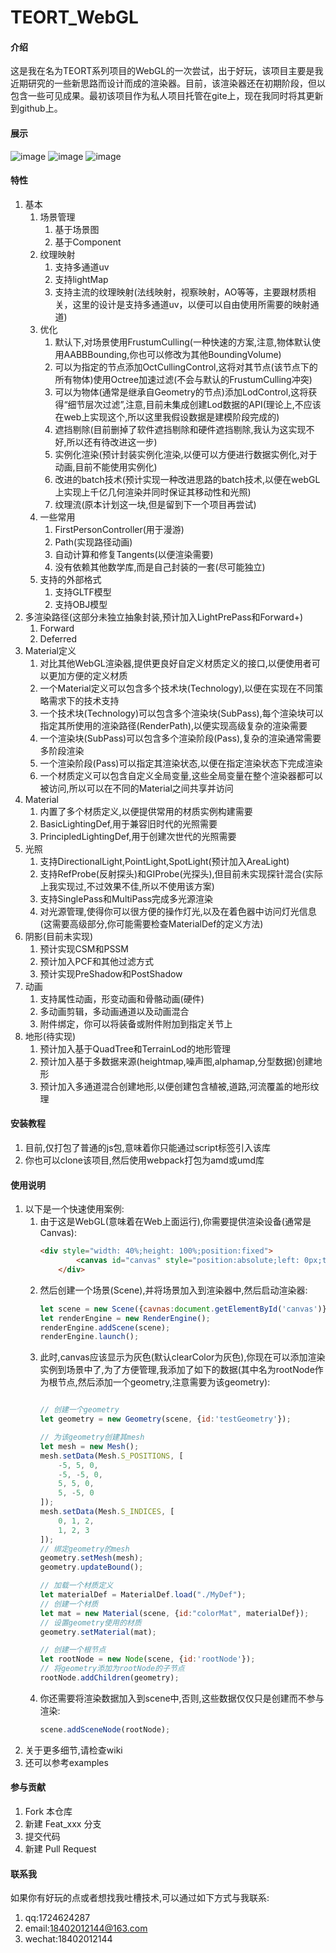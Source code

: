 # TEORT_WebGL

#### 介绍
这是我在名为TEORT系列项目的WebGL的一次尝试，出于好玩，该项目主要是我近期研究的一些新思路而设计而成的渲染器。目前，该渲染器还在初期阶段，但以包含一些可见成果。最初该项目作为私人项目托管在gite上，现在我同时将其更新到github上。

#### 展示
![image](https://gitee.com/JoyClm/teort_-web-gl/blob/master/Screenshot/a.png)
![image](https://gitee.com/JoyClm/teort_-web-gl/blob/master/Screenshot/b.png)
![image](https://gitee.com/JoyClm/teort_-web-gl/blob/master/Screenshot/c.png)

#### 特性
1.  基本
    1.  场景管理
        1.  基于场景图
        2.  基于Component
    2.  纹理映射
        1.  支持多通道uv
        2.  支持lightMap
        3.  支持主流的纹理映射(法线映射，视察映射，AO等等，主要跟材质相关，这里的设计是支持多通道uv，以便可以自由使用所需要的映射通道)
    3.  优化
        1.  默认下,对场景使用FrustumCulling(一种快速的方案,注意,物体默认使用AABBBounding,你也可以修改为其他BoundingVolume)
        2.  可以为指定的节点添加OctCullingControl,这将对其节点(该节点下的所有物体)使用Octree加速过滤(不会与默认的FrustumCulling冲突)
        3.  可以为物体(通常是继承自Geometry的节点)添加LodControl,这将获得“细节层次过滤”,注意,目前未集成创建Lod数据的API(理论上,不应该在web上实现这个,所以这里我假设数据是建模阶段完成的)
        4.  遮挡剔除(目前删掉了软件遮挡剔除和硬件遮挡剔除,我认为这实现不好,所以还有待改进这一步)
        5.  实例化渲染(预计封装实例化渲染,以便可以方便进行数据实例化,对于动画,目前不能使用实例化)
        6.  改进的batch技术(预计实现一种改进思路的batch技术,以便在webGL上实现上千亿几何渲染并同时保证其移动性和光照)
        7.  纹理流(原本计划这一块,但是留到下一个项目再尝试)
    3.  一些常用
        1.  FirstPersonController(用于漫游)
        2.  Path(实现路径动画)
        3.  自动计算和修复Tangents(以便渲染需要)
        4.  没有依赖其他数学库,而是自己封装的一套(尽可能独立)
    4.  支持的外部格式
        1.  支持GLTF模型
        2.  支持OBJ模型
2.  多渲染路径(这部分未独立抽象封装,预计加入LightPrePass和Forward+)
    1.  Forward
    2.  Deferred
3.  Material定义
    1.  对比其他WebGL渲染器,提供更良好自定义材质定义的接口,以便使用者可以更加方便的定义材质
    2.  一个Material定义可以包含多个技术块(Technology),以便在实现在不同策略需求下的技术支持
    3.  一个技术块(Technology)可以包含多个渲染块(SubPass),每个渲染块可以指定其所使用的渲染路径(RenderPath),以便实现高级复杂的渲染需要
    4.  一个渲染块(SubPass)可以包含多个渲染阶段(Pass),复杂的渲染通常需要多阶段渲染
    5.  一个渲染阶段(Pass)可以指定其渲染状态,以便在指定渲染状态下完成渲染
    6.  一个材质定义可以包含自定义全局变量,这些全局变量在整个渲染器都可以被访问,所以可以在不同的Material之间共享并访问
4.  Material
    1.  内置了多个材质定义,以便提供常用的材质实例构建需要
    2.  BasicLightingDef,用于兼容旧时代的光照需要
    3.  PrincipledLightingDef,用于创建次世代的光照需要
4.  光照
    1.  支持DirectionalLight,PointLight,SpotLight(预计加入AreaLight)
    2.  支持RefProbe(反射探头)和GIProbe(光探头),但目前未实现探针混合(实际上我实现过,不过效果不佳,所以不使用该方案)
    3.  支持SinglePass和MultiPass完成多光源渲染
    4.  对光源管理,使得你可以很方便的操作灯光,以及在着色器中访问灯光信息(这需要高级部分,你可能需要检查MaterialDef的定义方法)
5.  阴影(目前未实现)
    1.  预计实现CSM和PSSM
    2.  预计加入PCF和其他过滤方式
    3.  预计实现PreShadow和PostShadow
6.  动画
    1.  支持属性动画，形变动画和骨骼动画(硬件)
    2.  多动画剪辑，多动画通道以及动画混合
    3.  附件绑定，你可以将装备或附件附加到指定关节上
7.  地形(待实现)
    1.  预计加入基于QuadTree和TerrainLod的地形管理
    2.  预计加入基于多数据来源(heightmap,噪声图,alphamap,分型数据)创建地形
    3.  预计加入多通道混合创建地形,以便创建包含植被,道路,河流覆盖的地形纹理

#### 安装教程

1.  目前,仅打包了普通的js包,意味着你只能通过script标签引入该库
2.  你也可以clone该项目,然后使用webpack打包为amd或umd库

#### 使用说明

1.  以下是一个快速使用案例:
    1.  由于这是WebGL(意味着在Web上面运行),你需要提供渲染设备(通常是Canvas):
        ```html
        <div style="width: 40%;height: 100%;position:fixed">
                <canvas id="canvas" style="position:absolute;left: 0px;top: 0px;background-color: aliceblue" tabindex="0"></canvas>
            </div>
        ```
    2.  然后创建一个场景(Scene),并将场景加入到渲染器中,然后启动渲染器:
        ```javascript
        let scene = new Scene({cavnas:document.getElementById('canvas')});
        let renderEngine = new RenderEngine();
        renderEngine.addScene(scene);
        renderEngine.launch();
        ```
    3.  此时,canvas应该显示为灰色(默认clearColor为灰色),你现在可以添加渲染实例到场景中了,为了方便管理,我添加了如下的数据(其中名为rootNode作为根节点,然后添加一个geometry,注意需要为该geometry):
        ```javascript
        
        // 创建一个geometry
        let geometry = new Geometry(scene, {id:'testGeometry'});
    
        // 为该geometry创建其mesh
        let mesh = new Mesh();
        mesh.setData(Mesh.S_POSITIONS, [
            -5, 5, 0,
            -5, -5, 0,
            5, 5, 0,
            5, -5, 0
        ]);
        mesh.setData(Mesh.S_INDICES, [
            0, 1, 2,
            1, 2, 3
        ]);
        // 绑定geometry的mesh
        geometry.setMesh(mesh);
        geometry.updateBound();
    
        // 加载一个材质定义
        let materialDef = MaterialDef.load("./MyDef");
        // 创建一个材质
        let mat = new Material(scene, {id:"colorMat", materialDef});
        // 设置geometry使用的材质
        geometry.setMaterial(mat);
        
        // 创建一个根节点
        let rootNode = new Node(scene, {id:'rootNode'});
        // 将geometry添加为rootNode的子节点
        rootNode.addChildren(geometry);
        ```
    4.  你还需要将渲染数据加入到scene中,否则,这些数据仅仅只是创建而不参与渲染:
        ```javascript
        scene.addSceneNode(rootNode);
        ```
2.  关于更多细节,请检查wiki
3.  还可以参考examples
#### 参与贡献

1.  Fork 本仓库
2.  新建 Feat_xxx 分支
3.  提交代码
4.  新建 Pull Request


#### 联系我

如果你有好玩的点或者想找我吐槽技术,可以通过如下方式与我联系:
1.  qq:1724624287
2.  email:18402012144@163.com
3.  wechat:18402012144

